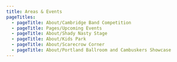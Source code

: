 ```yaml
---
title: Areas & Events
pageTitles:
  - pageTitle: About/Cambridge Band Competition
  - pageTitle: Pages/Upcoming Events
  - pageTitle: About/Shady Nasty Stage
  - pageTitle: About/Kids Park
  - pageTitle: About/Scarecrow Corner
  - pageTitle: About/Portland Ballroom and Cambuskers Showcase
---
```


